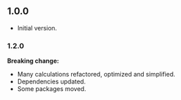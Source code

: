 ## 1.0.0

- Initial version.

### 1.2.0

**Breaking change:**

- Many calculations refactored, optimized and simplified.
- Dependencies updated.
- Some packages moved.
